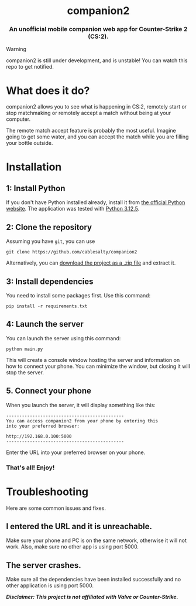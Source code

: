 <h1 align="center">companion2</h1>

<!-- <img src="readme_img1.png" width="100%" align="center"></img> -->

<h3 align="center">An unofficial mobile companion web app for Counter-Strike 2 (CS:2).</h3>

> [!WARNING]
> companion2 is still under development, and is unstable!
> You can watch this repo to get notified.

# What does it do?
companion2 allows you to see what is happening in CS:2, remotely start or stop matchmaking or remotely accept a match without being at your computer.

<!-- <img src="readme_img2.png" width="100%" align="center"></img> -->

The remote match accept feature is probably the most useful. Imagine going to get some water, and you can accept the match while you are filling your bottle outside.

# Installation
## 1: Install Python
If you don't have Python installed already, install it from [the official Python website](https://www.python.org/). The application was tested with [Python 3.12.5](https://www.python.org/downloads/release/python-3125/).

## 2: Clone the repository
Assuming you have `git`, you can use
```
git clone https://github.com/cablesalty/companion2
```

Alternatively, you can [download the project as a .zip file](https://github.com/cablesalty/companion2/archive/refs/heads/main.zip) and extract it.

## 3: Install dependencies
You need to install some packages first. Use this command:
```
pip install -r requirements.txt
```

## 4: Launch the server
You can launch the server using this command:
```
python main.py
```
This will create a console window hosting the server and information on how to connect your phone. You can minimize the window, but closing it will stop the server.

## 5. Connect your phone
When you launch the server, it will display something like this:
```
---------------------------------------------
You can access companion2 from your phone by entering this
into your preferred browser:

http://192.168.0.100:5000
---------------------------------------------
```
Enter the URL into your preferred browser on your phone.

### That's all! Enjoy!

# Troubleshooting
Here are some common issues and fixes.

## I entered the URL and it is unreachable.
Make sure your phone and PC is on the same network, otherwise it will not work. Also, make sure no other app is using port 5000.

## The server crashes.
Make sure all the dependencies have been installed successfully and no other application is using port 5000.

***Disclaimer: This project is not affiliated with Valve or Counter-Strike.***